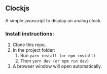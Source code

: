 ## Clockjs

A simple javascript to display an analog clock.

### Install instructions:
1. Clone this repo.
2. In the project folder:
	1. Run `yarn install (or npm install)` 
	2. Then `yarn dev (or npm run dev)` 
3. A browser window will open automatically.
